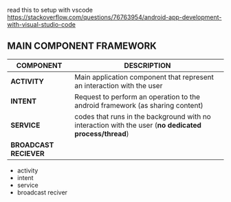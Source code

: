 read this to setup with vscode
https://stackoverflow.com/questions/76763954/android-app-development-with-visual-studio-code


## MAIN COMPONENT FRAMEWORK

| COMPONENT              | DESCRIPTION                                                                                           |
| ---------------------- | ----------------------------------------------------------------------------------------------------- |
| **ACTIVITY**           | Main application component that represent an interaction with the user                                |
| **INTENT**             | Request to perform an operation to the android framework (as sharing content)                         |
| **SERVICE**            | codes that runs in the background with no interaction with the user (**no dedicated process/thread**) |
| **BROADCAST RECIEVER** |                                                                                                       |
- activity
- intent
- service
- broadcast reciver
